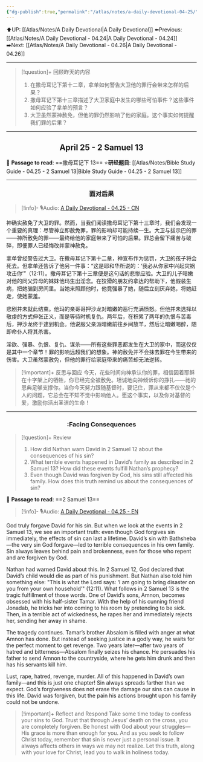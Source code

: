 ```yaml
---
{"dg-publish":true,"permalink":"/atlas/notes/a-daily-devotional-04-25/"}
---
```


 ⬆️UP: [[Atlas/Notes/A Daily Devotional\|A Daily Devotional]]
⬅️Previous: [[Atlas/Notes/A Daily Devotional - 04.24\|A Daily Devotional - 04.24]]
➡️Next: [[Atlas/Notes/A Daily Devotional - 04.26\|A Daily Devotional - 04.26]]

---

> [!question]+ 回顾昨天的内容
> 1. 在撒母耳记下第十二章，拿单如何警告大卫他的罪行会带来怎样的后果？
> 2. ⁠撒母耳记下第十三章描述了大卫家庭中发生的哪些可怕事件？这些事件如何应验了拿单的预言？
> 3. 大卫虽然蒙神赦免，但他的罪仍然影响了他的家庭。这个事实如何提醒我们罪的后果？


---
## <center>April 25 -  2 Samuel 13</center>

📖 **Passage to read**: ==撒母耳记下 13==
⭐**研经题目**: [[Atlas/Notes/Bible Study Guide - 04.25 - 2 Samuel 13\|Bible Study Guide - 04.25 - 2 Samuel 13]]

---
### <center>面对后果</center>

> [!info]- 🎙️Audio: [A Daily Devotional - 04.25 - CN]()

神确实赦免了大卫的罪。然而，当我们阅读撒母耳记下第十三章时，我们会发现一个重要的真理：尽管神立即赦免罪，罪的影响却可能持续一生。大卫与拔示巴的罪——神所赦免的罪——最终给他的家庭带来了可怕的后果。罪总会留下痛苦与破碎，即便罪人已经悔改并蒙神赦免。

拿单曾经警告过大卫。在撒母耳记下第十二章，神宣布作为惩罚，大卫的孩子将会死去。但拿单还告诉了他另一件事：“这是耶和华所说的：‘我必从你家中兴起灾祸攻击你’”（12:11）。撒母耳记下第十三章便是这句话的悲惨应验。大卫的儿子暗嫩对他的同父异母的妹妹他玛生出淫念。在狡猾的朋友约拿达的帮助下，他假装生病，把她骗到房间里。当她来照顾他时，他竟强暴了她，随后立刻厌弃她，将她赶走，使她蒙羞。

悲剧并未就此结束。他玛的亲哥哥押沙龙对暗嫩的恶行充满愤怒。但他并未选择以敬虔的方式伸张正义，而是等待时机复仇。两年后，在积累了两年的仇恨与苦毒后，押沙龙终于逮到机会。他说服父亲派暗嫩前往乡间放羊，然后让暗嫩喝醉，随即命仆人将其杀害。

淫欲、强暴、仇恨、复仇、谋杀——所有这些罪恶都发生在大卫的家中，而这仅仅是其中一个章节！罪的影响远超我们的想象。神的赦免并不会抹去罪在今生带来的伤害。大卫虽然蒙赦免，但他的罪行给家庭带来的痛苦却无法逆转。

> [!important]+ 反思与回应
今天，花些时间向神承认你的罪，相信因着耶稣在十字架上的牺牲，你已经完全被赦免。坦诚地向神倾诉你的挣扎——祂的恩典足够支撑你。当你今天努力跟随基督时，要记住，罪从来都不仅仅是个人的问题，它总会在不知不觉中影响他人。愿这个事实，以及你对基督的爱，激励你活出圣洁的生命！



---
### <center>:Facing Consequences</center>

> [!question]+ Review
> 1.  ⁠How did Nathan warn David in 2 Samuel 12 about the consequences of his sin?  
> 2. ⁠What terrible events happened in David’s family as described in 2 Samuel 13? How did these events fulfill Nathan’s prophecy?  
> 3. Even though David was forgiven by God, his sins still affected his family. How does this truth remind us about the consequences of sin?

📖 **Passage to read**: ==2 Samuel 13==

> [!info]- 🎙️Audio: [A Daily Devotional - 04.25 - EN]()  

God truly forgave David for his sin. But when we look at the events in 2 Samuel 13, we see an important truth: even though God forgives sin immediately, the effects of sin can last a lifetime. David’s sin with Bathsheba—the very sin God forgave—led to terrible consequences in his own family. Sin always leaves behind pain and brokenness, even for those who repent and are forgiven by God.

Nathan had warned David about this. In 2 Samuel 12, God declared that David’s child would die as part of his punishment. But Nathan also told him something else: "This is what the Lord says: ‘I am going to bring disaster on you from your own household’" (12:11). What follows in 2 Samuel 13 is the tragic fulfillment of those words. One of David’s sons, Amnon, becomes obsessed with his half-sister Tamar. With the help of his cunning friend Jonadab, he tricks her into coming to his room by pretending to be sick. Then, in a terrible act of wickedness, he rapes her and immediately rejects her, sending her away in shame.

The tragedy continues. Tamar’s brother Absalom is filled with anger at what Amnon has done. But instead of seeking justice in a godly way, he waits for the perfect moment to get revenge. Two years later—after two years of hatred and bitterness—Absalom finally seizes his chance. He persuades his father to send Amnon to the countryside, where he gets him drunk and then has his servants kill him.

Lust, rape, hatred, revenge, murder. All of this happened in David’s own family—and this is just one chapter! Sin always spreads farther than we expect. God’s forgiveness does not erase the damage our sins can cause in this life. David was forgiven, but the pain his actions brought upon his family could not be undone.

> [!important]+ Reflect and Respond
Take some time today to confess your sins to God. Trust that through Jesus’ death on the cross, you are completely forgiven. Be honest with God about your struggles—His grace is more than enough for you. And as you seek to follow Christ today, remember that sin is never just a personal issue. It always affects others in ways we may not realize. Let this truth, along with your love for Christ, lead you to walk in holiness today.





 


































